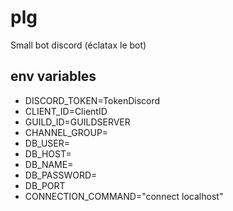# plg

Small bot discord (éclatax le bot)

## env variables

- DISCORD_TOKEN=TokenDiscord
- CLIENT_ID=ClientID
- GUILD_ID=GUILDSERVER
- CHANNEL_GROUP=
- DB_USER=
- DB_HOST=
- DB_NAME=
- DB_PASSWORD=
- DB_PORT
- CONNECTION_COMMAND="connect localhost"
